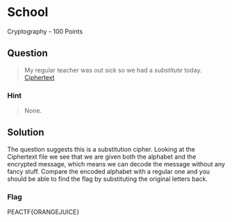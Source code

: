 # School
Cryptography - 100 Points

## Question
>My regular teacher was out sick so we had a *substitute* today. [Ciphertext](enc.txt)

### Hint
>None.

## Solution
The question suggests this is a substitution cipher. Looking at the Ciphertext file
we see that we are given both the alphabet and the encrypted message, which means
we can decode the message without any fancy stuff. Compare the encoded alphabet with
a regular one and you should be able to find the flag by substituting the original
letters back.

### Flag
PEACTF{ORANGEJUICE}
